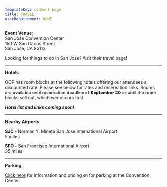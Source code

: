 ```yaml
---
templateKey: content-page
title: TRAVEL
userRequirement: NONE
---
```

**Event Venue**: \
San Jose Convention Center\
150 W San Carlos Street\
San Jose, CA 95113

Looking for things to do in San Jose? Visit their travel page!

- - -

**Hotels**

OCP has room blocks at the following hotels offering our attendees a discounted rate. Please see below for rates and reservation links. Rooms are available until reservation deadline of **September 20** or until the room blocks sell out, whichever occurs first. 

***Hotel list and links coming soon!*** 

- - -

**Nearby Airports**

**SJC -** Norman Y. Mineta San Jose International Airport\
5 miles

**SFO -** San Francisco International Airport \
35 miles 

- - -

**Parking**

[Click here](https://www.sanjose.org/pdf/convention-center-parking) for information and pricing on for parking at the Convention Center.